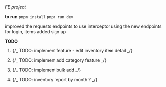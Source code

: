 _FE project_

**to run**
`pnpm install`
`pnpm run dev`

improved the requests endpoints to use interceptor
using the new endpoints for login, items
added sign up

**TODO**

1. {/_ TODO: implement feature - edit inventory item detail _/}

2. {/_ TODO: implement add category feature _/}

3. {/_ TODO: implement bulk add _/}

4. {/_ TODO: inventory report by month ? _/}
